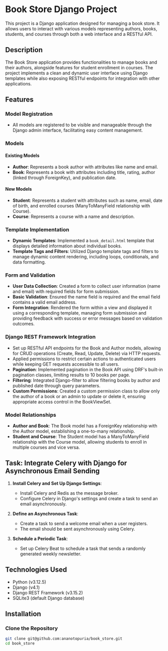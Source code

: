# Book Store Django Project

This project is a Django application designed for managing a book store. It allows users to interact with various models representing authors, books, students, and courses through both a web interface and a RESTful API.

## Description

The Book Store application provides functionalities to manage books and their authors, alongside features for student enrollment in courses. The project implements a clean and dynamic user interface using Django templates while also exposing RESTful endpoints for integration with other applications.

## Features

### Model Registration
- All models are registered to be visible and manageable through the Django admin interface, facilitating easy content management.

### Models
#### Existing Models
- **Author**: Represents a book author with attributes like name and email.
- **Book**: Represents a book with attributes including title, rating, author (linked through ForeignKey), and publication date.

#### New Models
- **Student**: Represents a student with attributes such as name, email, date of birth, and enrolled courses (ManyToManyField relationship with Course).
- **Course**: Represents a course with a name and description.

### Template Implementation
- **Dynamic Templates**: Implemented a `book_detail.html` template that displays detailed information about individual books.
- **Template Tags and Filters**: Utilized Django template tags and filters to manage dynamic content rendering, including loops, conditionals, and data formatting.

### Form and Validation
- **User Data Collection**: Created a form to collect user information (name and email) with required fields for form submission.
- **Basic Validation**: Ensured the name field is required and the email field contains a valid email address.
- **Form Integration**: Rendered the form within a view and displayed it using a corresponding template, managing form submission and providing feedback with success or error messages based on validation outcomes.

### Django REST Framework Integration
- Set up RESTful API endpoints for the Book and Author models, allowing for CRUD operations (Create, Read, Update, Delete) via HTTP requests.
- Applied permissions to restrict certain actions to authenticated users while keeping GET requests accessible to all users.
- **Pagination**: Implemented pagination in the Book API using DRF's built-in pagination classes, limiting results to 10 books per page.
- **Filtering**: Integrated Django-filter to allow filtering books by author and published date through query parameters.
- **Custom Permissions**: Created a custom permission class to allow only the author of a book or an admin to update or delete it, ensuring appropriate access control in the BookViewSet.

### Model Relationships
- **Author and Book**: The Book model has a ForeignKey relationship with the Author model, establishing a one-to-many relationship.
- **Student and Course**: The Student model has a ManyToManyField relationship with the Course model, allowing students to enroll in multiple courses and vice versa.

## Task: Integrate Celery with Django for Asynchronous Email Sending

1. **Install Celery and Set Up Django Settings**:
   - Install Celery and Redis as the message broker.
   - Configure Celery in Django's settings and create a task to send an email asynchronously.

2. **Define an Asynchronous Task**:
   - Create a task to send a welcome email when a user registers.
   - The email should be sent asynchronously using Celery.

3. **Schedule a Periodic Task**:
   - Set up Celery Beat to schedule a task that sends a randomly generated weekly newsletter.

## Technologies Used
- Python (v3.12.5)
- Django (v4.1)
- Django REST Framework (v3.15.2)
- SQLite3 (default Django database)

## Installation

### Clone the Repository
```bash
git clone git@github.com:ananotopuria/book_store.git
cd book_store
